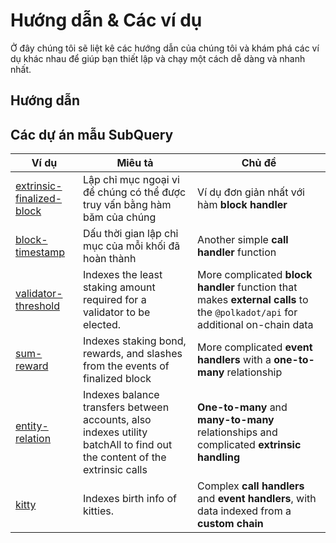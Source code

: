 # Hướng dẫn & Các ví dụ

Ở đây chúng tôi sẽ liệt kê các hướng dẫn của chúng tôi và khám phá các ví dụ khác nhau để giúp bạn thiết lập và chạy một cách dễ dàng và nhanh nhất.

## Hướng dẫn



## Các dự án mẫu SubQuery

| Ví dụ                                                                                         | Miêu tả                                                                                                                  | Chủ đề                                                                                                                        |
| --------------------------------------------------------------------------------------------- | ------------------------------------------------------------------------------------------------------------------------ | ----------------------------------------------------------------------------------------------------------------------------- |
| [extrinsic-finalized-block](https://github.com/subquery/tutorials-extrinsic-finalised-blocks) | Lập chỉ mục ngoại vi để chúng có thể được truy vấn bằng hàm băm của chúng                                                | Ví dụ đơn giản nhất với hàm __block handler__                                                                                 |
| [block-timestamp](https://github.com/subquery/tutorials-block-timestamp)                      | Dấu thời gian lập chỉ mục của mỗi khối đã hoàn thành                                                                     | Another simple __call handler__ function                                                                                      |
| [validator-threshold](https://github.com/subquery/tutorials-validator-threshold)              | Indexes the least staking amount required for a validator to be elected.                                                 | More complicated __block handler__ function that makes __external calls__ to the `@polkadot/api` for additional on-chain data |
| [sum-reward](https://github.com/subquery/tutorials-sum-reward)                                | Indexes staking bond, rewards, and slashes from the events of finalized block                                            | More complicated __event handlers__ with a __one-to-many__ relationship                                                       |
| [entity-relation](https://github.com/subquery/tutorials-entity-relations)                     | Indexes balance transfers between accounts, also indexes utility batchAll to find out the content of the extrinsic calls | __One-to-many__ and __many-to-many__ relationships and complicated __extrinsic handling__                                     |
| [kitty](https://github.com/subquery/tutorials-kitty-chain)                                    | Indexes birth info of kitties.                                                                                           | Complex __call handlers__ and __event handlers__, with data indexed from a __custom chain__                                   |

